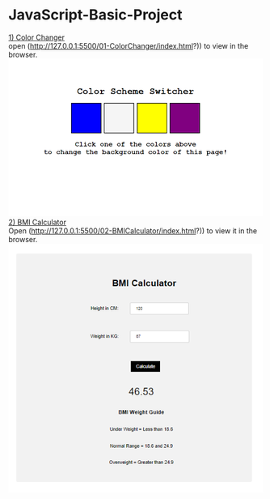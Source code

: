 # JavaScript-Basic-Project
<ins>1) Color Changer</ins> <br/>
open (http://127.0.0.1:5500/01-ColorChanger/index.html?)) to view in the browser.
![Project Preview](/image/colorchanger.png)
<ins>2) BMI Calculator</ins> <br/>
Open (http://127.0.0.1:5500/02-BMICalculator/index.html?)) to view it in the browser.
![Project Preview](/image/bmicalculator.png)
